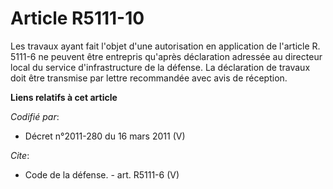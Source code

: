 # Article R5111-10

Les travaux ayant fait l'objet d'une autorisation en application de l'article R. 5111-6 ne peuvent être entrepris qu'après
déclaration adressée au directeur local du service d'infrastructure de la défense. La déclaration de travaux doit être
transmise par lettre recommandée avec avis de réception.

**Liens relatifs à cet article**

_Codifié par_:

  - Décret n°2011-280 du 16 mars 2011 (V)

_Cite_:

  - Code de la défense. - art. R5111-6 (V)
